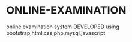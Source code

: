 # ONLINE-EXAMINATION
online examination system  DEVELOPED using bootstrap,html,css,php,mysql,javascript
